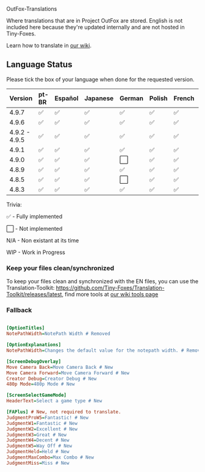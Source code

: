 OutFox-Translations

Where translations that are in Project OutFox are stored. English is not included here because they're updated internally and are not hosted in Tiny-Foxes.

Learn how to translate in [our wiki](https://github.com/Tiny-Foxes/OutFox-Translations/wiki).
## Language Status

Please tick the box of your language when done for the requested version.

Version | pt-BR | Español | Japanese | German | Polish | French | Italian | Hebrew | Slovak | Czech
:------------ | :------------- | :------------- | :------------- | :------------- | :------------- | :------------- | :------------- | :------------- | :------------- | :-------------
4.9.7 | ✅ | ✅ | ✅ | ✅ | ✅ | ✅ | WIP | ✅ | WIP  | WIP
4.9.6 | ✅ | ✅ | ✅ | ✅ | ✅ | ✅ | N/A | ✅ | N/A | N/A
4.9.2 - 4.9.5 | ✅ | ✅ | ✅ | ✅ | ✅ | ✅ | N/A | ✅ | N/A | N/A
4.9.1 | ✅ | ✅ | ✅ | ✅| ✅| ✅| N/A | ✅ | N/A | N/A
4.9.0 | ✅ | ✅ | ✅ | ⬜️| ✅| ✅| N/A | N/A | N/A | N/A
4.8.9 | ✅ | ✅ | ✅ | ✅| ✅| ✅| N/A | N/A | N/A | N/A
4.8.5 | ✅ | ✅ | ✅ | ⬜️| ✅| ✅| N/A | N/A | N/A | N/A
4.8.3 | ✅ | ✅ | ✅ | ✅| ✅| ✅| N/A | N/A | N/A | N/A

Trivia: 

✅ - Fully implemented

⬜️ - Not implemented

N/A - Non existant at its time

WIP - Work in Progress
<!--- This is a comment that won't appear in the read me, here are the emojis that you can add to tell if your language is done or not. Done: ✅ Not Done: ⬜️ Non applicable: N/A Work in Progress: WIP--->

### Keep your files clean/synchronized 

To keep your files clean and synchronized with the EN files, you can use the Translation-Toolkit: https://github.com/Tiny-Foxes/Translation-Toolkit/releases/latest, find more tools at [our wiki tools page](https://github.com/Tiny-Foxes/OutFox-Translations/wiki/Tools-and-Practices)

### Fallback

```Ini

[OptionTitles]
NotePathWidth=NotePath Width # Removed

[OptionExplanations]
NotePathWidth=Changes the default value for the notepath width. # Removed

[ScreenDebugOverlay]
Move Camera Back=Move Camera Back # New
Move Camera Forward=Move Camera Forward # New
Creator Debug=Creator Debug # New
480p Mode=480p Mode # New

[ScreenSelectGameMode]
HeaderText=Select a game type # New

[FAPlus] # New, not required to translate.
JudgmentProW5=Fantastic! # New
JudgmentW1=Fantastic # New
JudgmentW2=Excellent # New
JudgmentW3=Great # New
JudgmentW4=Decent # New
JudgmentW5=Way Off # New
JudgmentHeld=Held # New
JudgmentMaxCombo=Max Combo # New
JudgmentMiss=Miss # New
```
